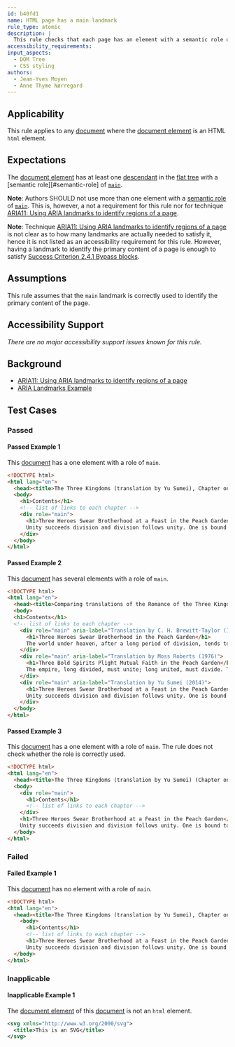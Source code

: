 ```yaml
---
id: b40fd1
name: HTML page has a main landmark
rule_type: atomic
description: |
  This rule checks that each page has an element with a semantic role of `main`
accessibility_requirements:
input_aspects:
  - DOM Tree
  - CSS styling
authors:
  - Jean-Yves Moyen
  - Anne Thyme Nørregard
---
```


## Applicability

This rule applies to any [document](#https://dom.spec.whatwg.org/#concept-document) where the [document element](#https://dom.spec.whatwg.org/#document-element) is an HTML `html` element.

## Expectations

The [document element](https://dom.spec.whatwg.org/#document-element) has at least one [descendant](https://www.w3.org/TR/dom41/#concept-tree-descendant) in the [flat tree](https://drafts.csswg.org/css-scoping/#flat-tree) with a [semantic role][#semantic-role] of [`main`](https://www.w3.org/TR/wai-aria-1.1/#main).

**Note**: Authors SHOULD not use more than one element with a [semantic role](#semantic-role) of [`main`](https://www.w3.org/TR/wai-aria-1.1/#main). This is, however, a not a requirement for this rule nor for technique [ARIA11: Using ARIA landmarks to identify regions of a page](https://www.w3.org/WAI/WCAG21/Techniques/aria/ARIA11).

**Note**: Technique [ARIA11: Using ARIA landmarks to identify regions of a page](https://www.w3.org/WAI/WCAG21/Techniques/aria/ARIA11) is not clear as to how many landmarks are actually needed to satisfy it, hence it is not listed as an accessibility requirement for this rule. However, having a landmark to identify the primary content of a page is enough to satisfy [Success Criterion 2.4.1 Bypass blocks](https://www.w3.org/WAI/WCAG21/Understanding/bypass-blocks.html).

## Assumptions

This rule assumes that the `main` landmark is correctly used to identify the primary content of the page.

## Accessibility Support

_There are no major accessibility support issues known for this rule._

## Background

- [ARIA11: Using ARIA landmarks to identify regions of a page](https://www.w3.org/WAI/WCAG21/Techniques/aria/ARIA11)
- [ARIA Landmarks Example](https://www.w3.org/TR/wai-aria-practices/examples/landmarks/index.html)

## Test Cases

### Passed

#### Passed Example 1

This [document](#https://dom.spec.whatwg.org/#concept-document) has a one element with a role of `main`.

```html
<!DOCTYPE html>
<html lang="en">
  <head><title>The Three Kingdoms (translation by Yu Sumei), Chapter one</title></head>
  <body>
    <h1>Contents</h1>
    <!-- list of links to each chapter -->
    <div role="main">
      <h1>Three Heroes Swear Brotherhood at a Feast in the Peach Garden</h1>
      Unity succeeds division and division follows unity. One is bound to be replaced by the other after a long span of time.
    </div>
  </body>
</html>
```

#### Passed Example 2

This [document](#https://dom.spec.whatwg.org/#concept-document) has several elements with a role of `main`.

```html
<!DOCTYPE html>
<html lang="en">
  <head><title>Comparing translations of the Romance of the Three Kingdoms, Chapter one</title></head>
  <body>
  <h1>Contents</h1>
  <!-- list of links to each chapter -->
    <div role="main" aria-label="Translation by C. H. Brewitt-Taylor (1925)">
      <h1>Three Heroes Swear Brotherhood in the Peach Garden</h1>
      The world under heaven, after a long period of division, tends to unite; after a long period of union, tends to divide.
    </div>
    <div role="main" aria-label="Translation by Moss Roberts (1976)">
      <h1>Three Bold Spirits Plight Mutual Faith in the Peach Garden</h1>
      The empire, long divided, must unite; long united, must divide. Thus it has ever been.
    </div>
    <div role="main" aria-label="Translation by Yu Sumei (2014)">
      <h1>Three Heroes Swear Brotherhood at a Feast in the Peach Garden</h1>
      Unity succeeds division and division follows unity. One is bound to be replaced by the other after a long span of time.
    </div>
  </body>
</html>
```

#### Passed Example 3

This [document](#https://dom.spec.whatwg.org/#concept-document) has a one element with a role of `main`. The rule does not check whether the role is correctly used.

```html
<!DOCTYPE html>
<html lang="en">
  <head><title>The Three Kingdoms (translation by Yu Sumei) (Chapter one)</title></head>
  <body>
    <div role="main">
      <h1>Contents</h1>
      <!-- list of links to each chapter -->
    </div>
    <h1>Three Heroes Swear Brotherhood at a Feast in the Peach Garden</h1>
    Unity succeeds division and division follows unity. One is bound to be replaced by the other after a long span of time.
  </body>
</html>
```

### Failed

#### Failed Example 1

This [document](#https://dom.spec.whatwg.org/#concept-document) has no element with a role of `main`.

```html
<!DOCTYPE html>
<html lang="en">
  <head><title>The Three Kingdoms (translation by Yu Sumei), Chapter one</title></head>
    <body>
      <h1>Contents</h1>
      <!-- list of links to each chapter -->
      <h1>Three Heroes Swear Brotherhood at a Feast in the Peach Garden</h1>
      Unity succeeds division and division follows unity. One is bound to be replaced by the other after a long span of time.
  </body>
</html>
```

### Inapplicable

#### Inapplicable Example 1

The [document element](#https://dom.spec.whatwg.org/#document-element) of this [document](#https://dom.spec.whatwg.org/#concept-document) is not an `html` element.

```svg
<svg xmlns="http://www.w3.org/2000/svg">
  <title>This is an SVG</title>
</svg>
```

